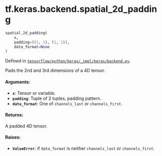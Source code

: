 <div itemscope itemtype="http://developers.google.com/ReferenceObject">
<meta itemprop="name" content="tf.keras.backend.spatial_2d_padding" />
</div>

# tf.keras.backend.spatial_2d_padding

``` python
spatial_2d_padding(
    x,
    padding=((1, 1), (1, 1)),
    data_format=None
)
```



Defined in [`tensorflow/python/keras/_impl/keras/backend.py`](https://www.tensorflow.org/code/tensorflow/python/keras/_impl/keras/backend.py).

Pads the 2nd and 3rd dimensions of a 4D tensor.

#### Arguments:

* <b>`x`</b>: Tensor or variable.
* <b>`padding`</b>: Tuple of 2 tuples, padding pattern.
* <b>`data_format`</b>: One of `channels_last` or `channels_first`.


#### Returns:

A padded 4D tensor.


#### Raises:

* <b>`ValueError`</b>: if `data_format` is neither
        `channels_last` or `channels_first`.
